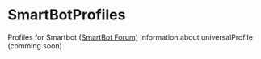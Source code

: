# SmartBotProfiles

Profiles for Smartbot ([SmartBot Forum)](http://sb-forum.com)
Information about universalProfile (comming soon)
